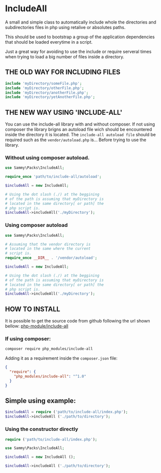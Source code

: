 # IncludeAll

A small and simple class to automatically include whole the directories and subdirectories files in php using retalive or absolutes paths.

This should be used to bootstrap a group of the application dependencies that should be loaded everytime in a script.

Just a great way for avoiding to use the include or require serveral times when trying to load a big number of files inside a directory.

## THE OLD WAY FOR INCLUDING FILES

```php
include 'myDirectory/someFile.php';
include 'myDirectory/otherFile.php';
include 'myDirectory/anotherFile.php';
include 'myDirectory/yetAnotherFile.php';
``` 

## THE NEW WAY USING 'INCLUDE-ALL'

You can use the include-all library with and without composer.
If not using composer the library brigns an autoload file wich should be encountered inside the directory it is located. 
The `include-all autoload file` should be required such as the `vendor/autoload.php` is... Before trying to use the library. 

### Without using composer autoload.

```php
use Sammy\Packs\IncludeAll;

require_once 'path/to/include-all/autoload';

$includeAll = new IncludeAll;

# Using the dot slash (./) at the beggining
# of the path is assuming that myDirectory is 
# located in the same directory[ or path] the 
# php script is. 
$includeAll->includeAll('./myDirectory');
```

### Using composer autoload

```php
use Sammy\Packs\IncludeAll;

# Assuming that the vendor directory is 
# located in the same where the current
# script is.
require_once __DIR__ . '/vendor/autoload';

$includeAll = new IncludeAll;

# Using the dot slash (./) at the beggining
# of the path is assuming that myDirectory is 
# located in the same directory[ or path] the 
# php script is. 
$includeAll->includeAll('./myDirectory');
```

## HOW TO INSTALL

It is possible to get the source code from github following the url shown bellow:
[php-module/include-all](https://github.com/php-module/include-all)

### If using composer:

```bash
composer require php_modules/include-all
``` 

Adding it as a requirement inside the `composer.json` file:

```json
{
  "require": {
    "php_modules/include-all": "^1.0"
  }
}
```

## Simple using example:

```php
$includeAll = require ('path/to/include-all/index.php');
$includeAll->includeAll ('./path/to/directory');
```

### Using the constructor directly

```php
require ('path/to/include-all/index.php');

use Sammy\Packs\IncludeAll;

$includeAll = new IncludeAll ();

$includeAll->includeAll ('./path/to/directory');
```
